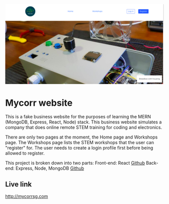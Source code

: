 ![Mycorr website](./src/media/images/mycorr_screenshot.png)

# Mycorr website

This is a fake business website for the purposes of learning the MERN (MongoDB, Express, React, Node) stack. This business website simulates a company that does online remote STEM training for coding and electronics.

There are only two pages at the moment, the Home page and Workshops page. The Workshops page lists the STEM workshops that the user can "register" for. The user needs to create a login profile first before being allowed to register.

This project is broken down into two parts:
Front-end: React [Github](https://github.com/lthben/mycorr-react-app.git)
Back-end: Express, Node, MongoDB [Github](https://github.com/lthben/mycorr-express-app.git)

## Live link

http://mycorrsg.com
